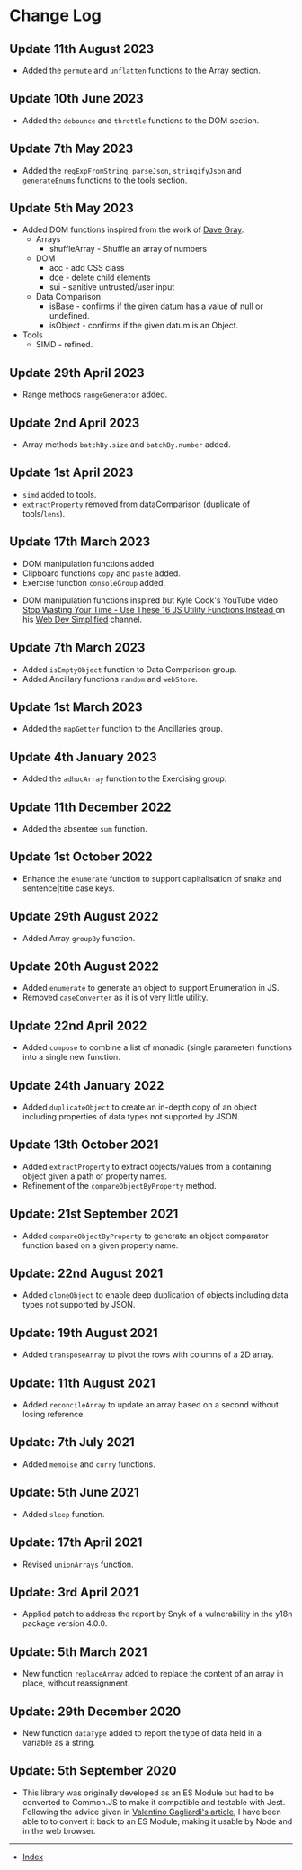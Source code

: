 # Change Log

## Update 11th August 2023

-   Added the `permute` and `unflatten` functions to the Array section.

## Update 10th June 2023

-   Added the `debounce` and `throttle` functions to the DOM section.

## Update 7th May 2023

-   Added the `regExpFromString`, `parseJson`, `stringifyJson` and `generateEnums` functions to the tools section.

## Update 5th May 2023

-   Added DOM functions inspired from the work of [Dave Gray](https://youtu.be/LDgPTw6tePk).
    * Arrays
      -   shuffleArray - Shuffle an array of numbers
    * DOM
      -   acc - add CSS class
      -   dce - delete child elements
      -   sui - sanitive untrusted/user input
    * Data Comparison
      -   isBase - confirms if the given datum has a value of null or undefined.
      -   isObject - confirms if the given datum is an Object.
- Tools
  *   SIMD - refined.
## Update 29th April 2023

-   Range methods `rangeGenerator` added.

## Update 2nd April 2023

-   Array methods `batchBy.size` and `batchBy.number` added.

## Update 1st April 2023

-   `simd` added to tools.
-   `extractProperty` removed from dataComparison (duplicate of tools/`lens`).

## Update 17th March 2023

-   DOM manipulation functions added.
-   Clipboard functions `copy` and `paste` added.
-   Exercise function `consoleGroup` added.

* DOM manipulation functions inspired but Kyle Cook's YouTube video [Stop Wasting Your Time - Use These 16 JS Utility Functions Instead
](https://youtu.be/EoUIS2PxKCs) on his [Web Dev Simplified](https://www.youtube.com/@WebDevSimplified) channel.

## Update 7th March 2023

-   Added `isEmptyObject` function to Data Comparison group.
-   Added Ancillary functions `random` and `webStore`.

## Update 1st March 2023

-   Added the `mapGetter` function to the Ancillaries group.

## Update 4th January 2023

-   Added the `adhocArray` function to the Exercising group.

## Update 11th December 2022

-   Added the absentee `sum` function.

## Update 1st October 2022

-   Enhance the `enumerate` function to support capitalisation of snake and sentence|title case keys.

## Update 29th August 2022

-   Added Array `groupBy` function.

## Update 20th August 2022

-   Added `enumerate` to generate an object to support Enumeration in JS.
-   Removed `caseConverter` as it is of very little utility.

## Update 22nd April 2022

-   Added `compose` to combine a list of monadic (single parameter) functions into a single new function.

## Update 24th January 2022

-   Added `duplicateObject` to create an in-depth copy of an object including properties of data types not supported by JSON.

## Update 13th October 2021

-   Added `extractProperty` to extract objects/values from a containing object given a path of property names.
-   Refinement of the `compareObjectByProperty` method.

## Update: 21st September 2021

-   Added `compareObjectByProperty` to generate an object comparator function based on a given property name.

## Update: 22nd August 2021

-   Added `cloneObject` to enable deep duplication of objects including data types not supported by JSON.

## Update: 19th August 2021

-   Added `transposeArray` to pivot the rows with columns of a 2D array.

## Update: 11th August 2021

-   Added `reconcileArray` to update an array based on a second without losing reference.

## Update: 7th July 2021

-   Added `memoise` and `curry` functions.

## Update: 5th June 2021

-   Added `sleep` function.

## Update: 17th April 2021

-   Revised `unionArrays` function.

## Update: 3rd April 2021

-   Applied patch to address the report by Snyk of a vulnerability in the y18n package version 4.0.0.

## Update: 5th March 2021

-   New function `replaceArray` added to replace the content of an array in place, without reassignment.

## Update: 29th December 2020

-   New function `dataType` added to report the type of data held in a variable as a string.

## Update: 5th September 2020

-   This library was originally developed as an ES Module but had to be converted to Common.JS to make it compatible and testable with Jest.
Following the advice given in [Valentino Gagliardi's article](https://www.valentinog.com/blog/jest/), I have been able to to convert it back to an ES Module; making it usable by Node and in the web browser.

---

* [Index](README.md)
